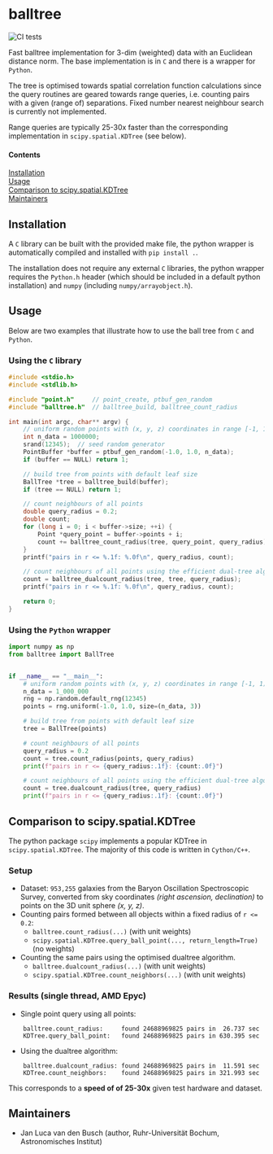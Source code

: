 # balltree

![CI tests](https://github.com/jlvdb/balltree/actions/workflows/python-extension-ci.yml/badge.svg)

Fast balltree implementation for 3-dim (weighted) data with an Euclidean
distance norm. The base implementation is in `C` and there is a wrapper for
`Python`.

The tree is optimised towards spatial correlation function calculations since
the query routines are geared towards range queries, i.e. counting pairs with a
given (range of) separations. Fixed number nearest neighbour search is currently
not implemented.

Range queries are typically 25-30x faster than the corresponding implementation
in `scipy.spatial.KDTree` (see below).

#### Contents
[Installation](#installation)  
[Usage](#usage)  
[Comparison to scipy.spatial.KDTree](#comparison-to-scipyspatialkdtree)  
[Maintainers](#aintainers)  


## Installation

A `C` library can be built with the provided make file, the python wrapper is
automatically compiled and installed with `pip install .`.

The installation does not require any external `C` libraries, the python wrapper
requires the `Python.h` header (which should be included in a default python
installation) and `numpy` (including `numpy/arrayobject.h`).


## Usage

Below are two examples that illustrate how to use the ball tree from `C` and
`Python`.

### Using the `C` library

```c
#include <stdio.h>
#include <stdlib.h>

#include "point.h"     // point_create, ptbuf_gen_random
#include "balltree.h"  // balltree_build, balltree_count_radius

int main(int argc, char** argv) {
    // uniform random points with (x, y, z) coordinates in range [-1, 1)
    int n_data = 1000000;
    srand(12345);  // seed random generator
    PointBuffer *buffer = ptbuf_gen_random(-1.0, 1.0, n_data);
    if (buffer == NULL) return 1;

    // build tree from points with default leaf size
    BallTree *tree = balltree_build(buffer);
    if (tree == NULL) return 1;

    // count neighbours of all points
    double query_radius = 0.2;
    double count;
    for (long i = 0; i < buffer->size; ++i) {
        Point *query_point = buffer->points + i;
        count += balltree_count_radius(tree, query_point, query_radius);
    }
    printf("pairs in r <= %.1f: %.0f\n", query_radius, count);

    // count neighbours of all points using the efficient dual-tree algorithm
    count = balltree_dualcount_radius(tree, tree, query_radius);
    printf("pairs in r <= %.1f: %.0f\n", query_radius, count);

    return 0;
}
```

### Using the `Python` wrapper

```python
import numpy as np
from balltree import BallTree


if __name__ == "__main__":
    # uniform random points with (x, y, z) coordinates in range [-1, 1)
    n_data = 1_000_000
    rng = np.random.default_rng(12345)
    points = rng.uniform(-1.0, 1.0, size=(n_data, 3))

    # build tree from points with default leaf size
    tree = BallTree(points)

    # count neighbours of all points
    query_radius = 0.2
    count = tree.count_radius(points, query_radius)
    print(f"pairs in r <= {query_radius:.1f}: {count:.0f}")

    # count neighbours of all points using the efficient dual-tree algorithm
    count = tree.dualcount_radius(tree, query_radius)
    print(f"pairs in r <= {query_radius:.1f}: {count:.0f}")
```


## Comparison to scipy.spatial.KDTree

The python package `scipy` implements a popular KDTree in
`scipy.spatial.KDTree`. The majority of this code is written in `Cython/C++`.

### Setup

- Dataset: `953,255` galaxies from the Baryon Oscillation Spectroscopic Survey,
  converted from sky coordinates *(right ascension, declination)* to points on the
  3D unit sphere *(x, y, z)*.
- Counting pairs formed between all objects within a fixed radius of `r <= 0.2`:
    - `balltree.count_radius(...)` (with unit weights)
    - `scipy.spatial.KDTree.query_ball_point(..., return_length=True)` (no weights)
- Counting the same pairs using the optimised dualtree algorithm.
    - `balltree.dualcount_radius(...)` (with unit weights)
    - `scipy.spatial.KDTree.count_neighbors(...)` (with unit weights)

### Results (single thread, AMD Epyc)

- Single point query using all points:
```
    balltree.count_radius:     found 24688969825 pairs in  26.737 sec
    KDTree.query_ball_point:   found 24688969825 pairs in 630.395 sec
```
- Using the dualtree algorithm:
```
    balltree.dualcount_radius: found 24688969825 pairs in  11.591 sec
    KDTree.count_neighbors:    found 24688969825 pairs in 321.993 sec
```

This corresponds to a **speed of of 25-30x** given test hardware and dataset.


## Maintainers

- Jan Luca van den Busch (author, Ruhr-Universität Bochum, Astronomisches Institut)
